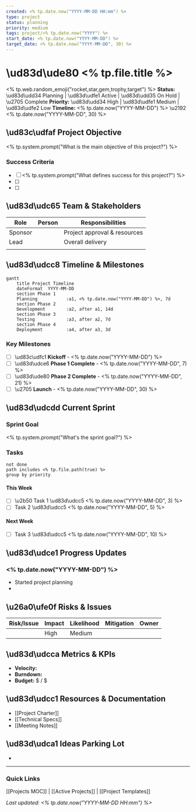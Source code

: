 ```yaml
---
created: <% tp.date.now("YYYY-MM-DD HH:mm") %>
type: project
status: planning
priority: medium
tags: project/<% tp.date.now("YYYY") %>
start_date: <% tp.date.now("YYYY-MM-DD") %>
target_date: <% tp.date.now("YYYY-MM-DD", 30) %>
---
```


# \ud83d\ude80 <% tp.file.title %>

<% tp.web.random_emoji("rocket,star,gem,trophy,target") %> **Status:** \ud83d\udd34 Planning | \ud83d\udfe1 Active | \ud83d\udd35 On Hold | \u2705 Complete
**Priority:** \ud83d\udd34 High | \ud83d\udfe1 Medium | \ud83d\udfe2 Low
**Timeline:** <% tp.date.now("YYYY-MM-DD") %> \u2192 <% tp.date.now("YYYY-MM-DD", 30) %>

## \ud83c\udfaf Project Objective
<% tp.system.prompt("What is the main objective of this project?") %>

### Success Criteria
- [ ] <% tp.system.prompt("What defines success for this project?") %>
- [ ] 
- [ ] 

## \ud83d\udc65 Team & Stakeholders
| Role | Person | Responsibilities |
|------|--------|-----------------|
| Sponsor | | Project approval & resources |
| Lead | | Overall delivery |
| | | |

## \ud83d\udcc8 Timeline & Milestones

```mermaid
gantt
    title Project Timeline
    dateFormat  YYYY-MM-DD
    section Phase 1
    Planning           :a1, <% tp.date.now("YYYY-MM-DD") %>, 7d
    section Phase 2
    Development        :a2, after a1, 14d
    section Phase 3
    Testing            :a3, after a2, 7d
    section Phase 4
    Deployment         :a4, after a3, 3d
```

### Key Milestones
- [ ] \ud83c\udfc1 **Kickoff** - <% tp.date.now("YYYY-MM-DD") %>
- [ ] \ud83d\udce6 **Phase 1 Complete** - <% tp.date.now("YYYY-MM-DD", 7) %>
- [ ] \ud83d\ude80 **Phase 2 Complete** - <% tp.date.now("YYYY-MM-DD", 21) %>
- [ ] \u2705 **Launch** - <% tp.date.now("YYYY-MM-DD", 30) %>

## \ud83d\udcdd Current Sprint
### Sprint Goal
<% tp.system.prompt("What's the sprint goal?") %>

### Tasks
```tasks
not done
path includes <% tp.file.path(true) %>
group by priority
```

#### This Week
- [ ] \u2b50 Task 1 \ud83d\udcc5 <% tp.date.now("YYYY-MM-DD", 3) %>
- [ ] Task 2 \ud83d\udcc5 <% tp.date.now("YYYY-MM-DD", 5) %>

#### Next Week
- [ ] Task 3 \ud83d\udcc5 <% tp.date.now("YYYY-MM-DD", 10) %>

## \ud83d\udce1 Progress Updates
### <% tp.date.now("YYYY-MM-DD") %>
- Started project planning
- 

## \u26a0\ufe0f Risks & Issues
| Risk/Issue | Impact | Likelihood | Mitigation | Owner |
|------------|--------|------------|------------|-------|
| | High | Medium | | |

## \ud83d\udcca Metrics & KPIs
- **Velocity:** 
- **Burndown:** 
- **Budget:** $ / $

## \ud83d\udcc1 Resources & Documentation
- [[Project Charter]]
- [[Technical Specs]]
- [[Meeting Notes]]

## \ud83d\udca1 Ideas Parking Lot
- 

---
### Quick Links
[[Projects MOC]] | [[Active Projects]] | [[Project Templates]]

*Last updated: <% tp.date.now("YYYY-MM-DD HH:mm") %>*